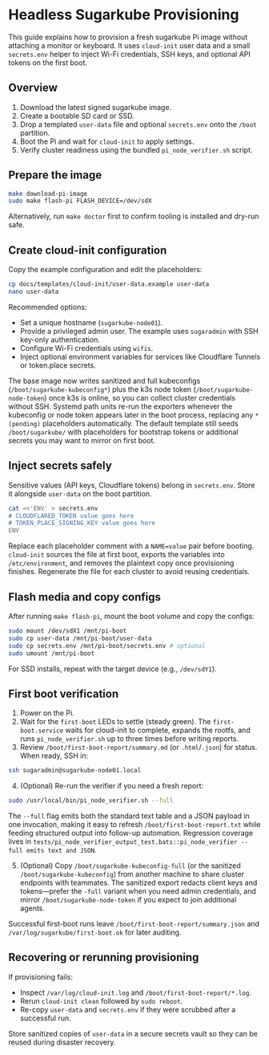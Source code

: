 # Headless Sugarkube Provisioning

This guide explains how to provision a fresh sugarkube Pi image without attaching a monitor or keyboard. It uses `cloud-init` user data and a small `secrets.env` helper to inject Wi-Fi credentials, SSH keys, and optional API tokens on the first boot.

## Overview

1. Download the latest signed sugarkube image.
2. Create a bootable SD card or SSD.
3. Drop a templated `user-data` file and optional `secrets.env` onto the `/boot` partition.
4. Boot the Pi and wait for `cloud-init` to apply settings.
5. Verify cluster readiness using the bundled `pi_node_verifier.sh` script.

## Prepare the image

```bash
make download-pi-image
sudo make flash-pi FLASH_DEVICE=/dev/sdX
```

Alternatively, run `make doctor` first to confirm tooling is installed and dry-run safe.

## Create cloud-init configuration

Copy the example configuration and edit the placeholders:

```bash
cp docs/templates/cloud-init/user-data.example user-data
nano user-data
```

Recommended options:

- Set a unique hostname (`sugarkube-node01`).
- Provide a privileged admin user. The example uses `sugaradmin` with SSH key-only authentication.
- Configure Wi-Fi credentials using `wifis`.
- Inject optional environment variables for services like Cloudflare Tunnels or token.place secrets.

The base image now writes sanitized and full kubeconfigs (`/boot/sugarkube-kubeconfig*`) plus the
k3s node token (`/boot/sugarkube-node-token`) once k3s is online, so you can collect cluster
credentials without SSH. Systemd path units re-run the exporters whenever the kubeconfig or node
token appears later in the boot process, replacing any `*(pending)` placeholders automatically. The
default template still seeds `/boot/sugarkube/` with placeholders for bootstrap tokens or additional
secrets you may want to mirror on first boot.

## Inject secrets safely

Sensitive values (API keys, Cloudflare tokens) belong in `secrets.env`. Store it alongside `user-data` on the boot partition.

```bash
cat <<'ENV' > secrets.env
# CLOUDFLARED_TOKEN value goes here
# TOKEN_PLACE_SIGNING_KEY value goes here
ENV
```

Replace each placeholder comment with a `NAME=value` pair before booting.
`cloud-init` sources the file at first boot, exports the variables into `/etc/environment`, and removes the plaintext copy once provisioning finishes. Regenerate the file for each cluster to avoid reusing credentials.

## Flash media and copy configs

After running `make flash-pi`, mount the boot volume and copy the configs:

```bash
sudo mount /dev/sdX1 /mnt/pi-boot
sudo cp user-data /mnt/pi-boot/user-data
sudo cp secrets.env /mnt/pi-boot/secrets.env # optional
sudo umount /mnt/pi-boot
```

For SSD installs, repeat with the target device (e.g., `/dev/sdY1`).

## First boot verification

1. Power on the Pi.
2. Wait for the `first-boot` LEDs to settle (steady green). The
   `first-boot.service` waits for cloud-init to complete, expands the rootfs, and
   runs `pi_node_verifier.sh` up to three times before writing reports.
3. Review `/boot/first-boot-report/summary.md` (or `.html`/`.json`) for status.
   When ready, SSH in:

```bash
ssh sugaradmin@sugarkube-node01.local
```

4. (Optional) Re-run the verifier if you need a fresh report:

```bash
sudo /usr/local/bin/pi_node_verifier.sh --full
```

The `--full` flag emits both the standard text table and a JSON payload in one invocation, making
it easy to refresh `/boot/first-boot-report.txt` while feeding structured output into follow-up
automation. Regression coverage lives in
`tests/pi_node_verifier_output_test.bats::pi_node_verifier --full emits text and JSON`.

5. (Optional) Copy `/boot/sugarkube-kubeconfig-full` (or the sanitized
   `/boot/sugarkube-kubeconfig`) from another machine to share cluster endpoints with teammates.
   The sanitized export redacts client keys and tokens—prefer the `-full` variant when you need
   admin credentials, and mirror `/boot/sugarkube-node-token` if you expect to join additional
   agents.

Successful first-boot runs leave `/boot/first-boot-report/summary.json` and
`/var/log/sugarkube/first-boot.ok` for later auditing.

## Recovering or rerunning provisioning

If provisioning fails:

- Inspect `/var/log/cloud-init.log` and `/boot/first-boot-report/*.log`.
- Rerun `cloud-init clean` followed by `sudo reboot`.
- Re-copy `user-data` and `secrets.env` if they were scrubbed after a successful run.

Store sanitized copies of `user-data` in a secure secrets vault so they can be reused during disaster recovery.
